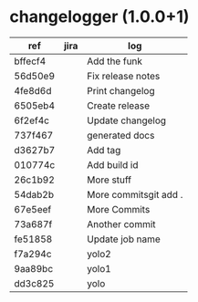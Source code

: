 # changelogger (1.0.0+1)
| ref | jira | log |
| --- | ---- | --- |
| bffecf4 |  | Add the funk |
| 56d50e9 |  | Fix release notes |
| 4fe8d6d |  | Print changelog |
| 6505eb4 |  | Create release |
| 6f2ef4c |  | Update changelog |
| 737f467 |  | generated docs |
| d3627b7 |  | Add tag |
| 010774c |  | Add build id |
| 26c1b92 |  | More stuff |
| 54dab2b |  | More commitsgit add . |
| 67e5eef |  | More Commits |
| 73a687f |  | Another commit |
| fe51858 |  | Update job name |
| f7a294c |  | yolo2 |
| 9aa89bc |  | yolo1 |
| dd3c825 |  | yolo |
